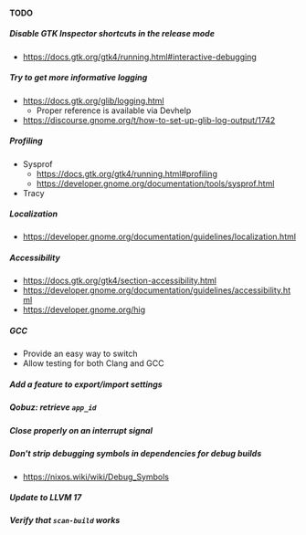 #### TODO

##### Disable GTK Inspector shortcuts in the release mode
- https://docs.gtk.org/gtk4/running.html#interactive-debugging

##### Try to get more informative logging
- https://docs.gtk.org/glib/logging.html
    - Proper reference is available via Devhelp
- https://discourse.gnome.org/t/how-to-set-up-glib-log-output/1742

##### Profiling
- Sysprof
    - https://docs.gtk.org/gtk4/running.html#profiling
    - https://developer.gnome.org/documentation/tools/sysprof.html
- Tracy

##### Localization
- https://developer.gnome.org/documentation/guidelines/localization.html

##### Accessibility
- https://docs.gtk.org/gtk4/section-accessibility.html
- https://developer.gnome.org/documentation/guidelines/accessibility.html
- https://developer.gnome.org/hig

##### GCC
- Provide an easy way to switch
- Allow testing for both Clang and GCC

##### Add a feature to export/import settings

##### Qobuz: retrieve `app_id`

##### Close properly on an interrupt signal

##### Don't strip debugging symbols in dependencies for debug builds
- https://nixos.wiki/wiki/Debug_Symbols

##### Update to LLVM 17

##### Verify that `scan-build` works
